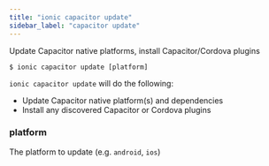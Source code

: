 ```yaml
---
title: "ionic capacitor update"
sidebar_label: "capacitor update"
---
```


<head>
  <title>Update/Install Capacitor Native Platforms and Cordova Plugins</title>
  <meta name="description" content="Update Capacitor native platforms and install Capacitor/Cordova plugins with the Ionic Capacitor Update feature. Read to learn more about use and installation." />
</head>

Update Capacitor native platforms, install Capacitor/Cordova plugins

```shell
$ ionic capacitor update [platform]
```

`ionic capacitor update` will do the following:
- Update Capacitor native platform(s) and dependencies
- Install any discovered Capacitor or Cordova plugins

### platform
The platform to update (e.g. `android`, `ios`)


